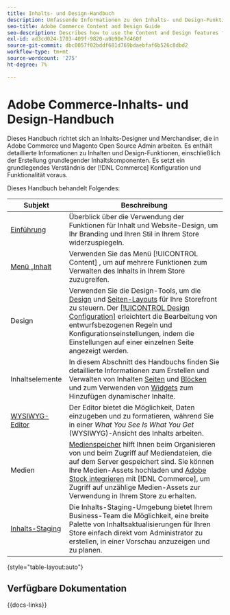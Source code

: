 ```yaml
---
title: Inhalts- und Design-Handbuch
description: Umfassende Informationen zu den Inhalts- und Design-Funktionen für Admins von Adobe Commerce und Magento Open Source sowie für E-Commerce-Marketing-Fachleute.
seo-title: Adobe Commerce Content and Design Guide
seo-description: Describes how to use the Content and Design features for Adobe Commerce and Magento Open Source.
exl-id: ad3cd024-1703-409f-9820-a0b90e7d460f
source-git-commit: dbc0057f02bddf681d769bdaebfaf6b526c8dbd2
workflow-type: tm+mt
source-wordcount: '275'
ht-degree: 7%

---
```


# Adobe Commerce-Inhalts- und Design-Handbuch

Dieses Handbuch richtet sich an Inhalts-Designer und Merchandiser, die in Adobe Commerce und Magento Open Source Admin arbeiten. Es enthält detaillierte Informationen zu Inhalten und Design-Funktionen, einschließlich der Erstellung grundlegender Inhaltskomponenten. Es setzt ein grundlegendes Verständnis der [!DNL Commerce] Konfiguration und Funktionalität voraus.

Dieses Handbuch behandelt Folgendes:

| Subjekt | Beschreibung |
| ------- | ----------- |
| [Einführung](introduction.md) | Überblick über die Verwendung der Funktionen für Inhalt und Website-Design, um Ihr Branding und Ihren Stil in Ihrem Store widerzuspiegeln. |
| [Menü „Inhalt](content-menu.md) | Verwenden Sie das Menü [!UICONTROL Content] , um auf mehrere Funktionen zum Verwalten des Inhalts in Ihrem Store zuzugreifen. |
| Design | Verwenden Sie die Design-Tools, um die [Design](themes.md) und [Seiten-Layouts](page-layout.md) für Ihre Storefront zu steuern. Der [[!UICONTROL Design Configuration]](configuration.md) erleichtert die Bearbeitung von entwurfsbezogenen Regeln und Konfigurationseinstellungen, indem die Einstellungen auf einer einzelnen Seite angezeigt werden. |
| Inhaltselemente | In diesem Abschnitt des Handbuchs finden Sie detaillierte Informationen zum Erstellen und Verwalten von Inhalten [Seiten](pages.md) und [Blöcken](blocks.md) und zum Verwenden von [Widgets](widgets.md) zum Hinzufügen dynamischer Inhalte. |
| [WYSIWYG-Editor](editor.md) | Der Editor bietet die Möglichkeit, Daten einzugeben und zu formatieren, während Sie in einer _What You See Is What You Get_ (WYSIWYG)-Ansicht des Inhalts arbeiten. |
| Medien | [Medienspeicher](media-storage.md) hilft Ihnen beim Organisieren von und beim Zugriff auf Mediendateien, die auf dem Server gespeichert sind. Sie können Ihre Medien-Assets hochladen und [Adobe Stock integrieren](adobe-stock.md) mit [!DNL Commerce], um Zugriff auf unzählige Medien-Assets zur Verwendung in Ihrem Store zu erhalten. |
| [Inhalts-Staging](content-staging.md) | Die Inhalts-Staging-Umgebung bietet Ihrem Business-Team die Möglichkeit, eine breite Palette von Inhaltsaktualisierungen für Ihren Store einfach direkt vom Administrator zu erstellen, in einer Vorschau anzuzeigen und zu planen. |

{style="table-layout:auto"}

## Verfügbare Dokumentation

{{docs-links}}
